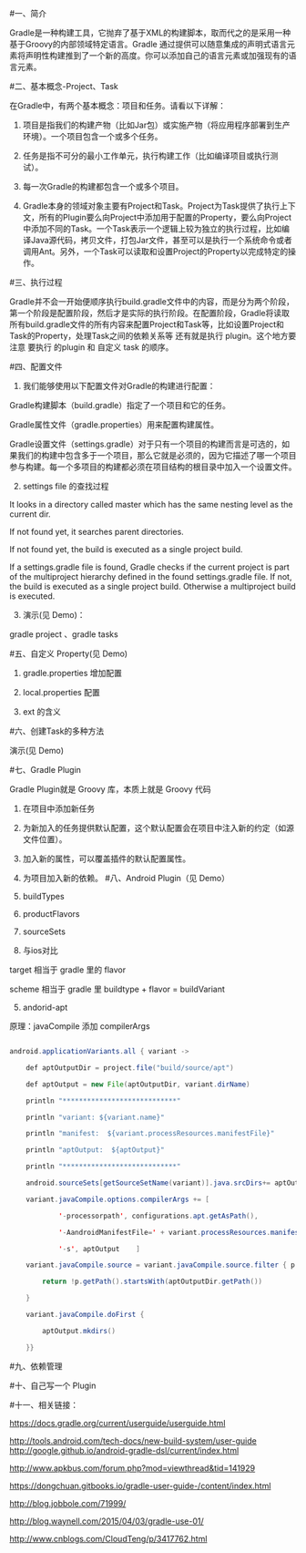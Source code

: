 #一、简介

Gradle是一种构建工具，它抛弃了基于XML的构建脚本，取而代之的是采用一种基于Groovy的内部领域特定语言。Gradle 通过提供可以随意集成的声明式语言元素将声明性构建推到了一个新的高度。你可以添加自己的语言元素或加强现有的语言元素。

#二、基本概念-Project、Task

在Gradle中，有两个基本概念：项目和任务。请看以下详解：

1. 项目是指我们的构建产物（比如Jar包）或实施产物（将应用程序部署到生产环境）。一个项目包含一个或多个任务。

2. 任务是指不可分的最小工作单元，执行构建工作（比如编译项目或执行测试）。

3. 每一次Gradle的构建都包含一个或多个项目。

4. Gradle本身的领域对象主要有Project和Task。Project为Task提供了执行上下文，所有的Plugin要么向Project中添加用于配置的Property，要么向Project中添加不同的Task。一个Task表示一个逻辑上较为独立的执行过程，比如编译Java源代码，拷贝文件，打包Jar文件，甚至可以是执行一个系统命令或者调用Ant。另外，一个Task可以读取和设置Project的Property以完成特定的操作。

#三、执行过程

Gradle并不会一开始便顺序执行build.gradle文件中的内容，而是分为两个阶段，第一个阶段是配置阶段，然后才是实际的执行阶段。在配置阶段，Gradle将读取所有build.gradle文件的所有内容来配置Project和Task等，比如设置Project和Task的Property，处理Task之间的依赖关系等 还有就是执行 plugin。这个地方要注意 要执行 的plugin 和 自定义 task 的顺序。

#四、配置文件


1. 我们能够使用以下配置文件对Gradle的构建进行配置：

 Gradle构建脚本（build.gradle）指定了一个项目和它的任务。

 Gradle属性文件（gradle.properties）用来配置构建属性。

 Gradle设置文件（settings.gradle）对于只有一个项目的构建而言是可选的，如果我们的构建中包含多于一个项目，那么它就是必须的，因为它描述了哪一个项目参与构建。每一个多项目的构建都必须在项目结构的根目录中加入一个设置文件。

2. settings file 的查找过程

 It looks in a directory called master which has the same nesting level as the current dir.

 If not found yet, it searches parent directories.

 If not found yet, the build is executed as a single project build.

 If a settings.gradle file is found, Gradle checks if the current project is part of the multiproject hierarchy defined in the found settings.gradle file. If not, the build is executed as a single project build. Otherwise a multiproject build is executed.

3. 演示(见 Demo)：

gradle project 、gradle tasks

#五、自定义 Property(见 Demo)

1. gradle.properties 增加配置 

2. local.properties 配置

3. ext 的含义

#六、创建Task的多种方法

演示(见 Demo)

#七、Gradle Plugin

Gradle Plugin就是 Groovy 库，本质上就是 Groovy 代码

1. 在项目中添加新任务
2. 为新加入的任务提供默认配置，这个默认配置会在项目中注入新的约定（如源文件位置）。
3. 加入新的属性，可以覆盖插件的默认配置属性。
4. 为项目加入新的依赖。
#八、Android Plugin（见 Demo）

1. buildTypes

2. productFlavors

3. sourceSets

4. 与ios对比

target 相当于 gradle 里的 flavor

scheme 相当于 gradle 里 buildtype + flavor = buildVariant

5. andorid-apt

 原理：javaCompile 添加 compilerArgs

```java

android.applicationVariants.all { variant ->

    def aptOutputDir = project.file("build/source/apt")

    def aptOutput = new File(aptOutputDir, variant.dirName)

    println "****************************"

    println "variant: ${variant.name}"

    println "manifest:  ${variant.processResources.manifestFile}"

    println "aptOutput:  ${aptOutput}"

    println "****************************"

    android.sourceSets[getSourceSetName(variant)].java.srcDirs+= aptOutput.getPath()

    variant.javaCompile.options.compilerArgs += [

            '-processorpath', configurations.apt.getAsPath(),

            '-AandroidManifestFile=' + variant.processResources.manifestFile,

            '-s', aptOutput    ]

    variant.javaCompile.source = variant.javaCompile.source.filter { p ->

        return !p.getPath().startsWith(aptOutputDir.getPath())

    }

    variant.javaCompile.doFirst {

        aptOutput.mkdirs()

    }}

```

#九、依赖管理

#十、自己写一个 Plugin

#十一、相关链接：


https://docs.gradle.org/current/userguide/userguide.html

http://tools.android.com/tech-docs/new-build-system/user-guide 
http://google.github.io/android-gradle-dsl/current/index.html

http://www.apkbus.com/forum.php?mod=viewthread&tid=141929

https://dongchuan.gitbooks.io/gradle-user-guide-/content/index.html

http://blog.jobbole.com/71999/

http://blog.waynell.com/2015/04/03/gradle-use-01/

http://www.cnblogs.com/CloudTeng/p/3417762.html



